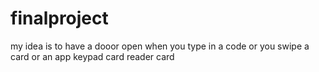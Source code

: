 # finalproject
my idea is to have a dooor open when you type in a code or you swipe a card or an app
keypad
card reader
card
